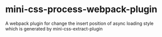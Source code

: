# mini-css-process-webpack-plugin
A webpack plugin for change the insert position of async loading style which is generated by mini-css-extract-plugin
